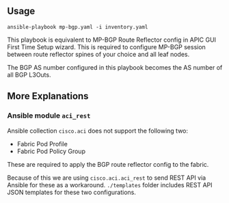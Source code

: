 ## Usage
```
ansible-playbook mp-bgp.yaml -i inventory.yaml
```

This playbook is equivalent to MP-BGP Route Reflector config in APIC GUI First Time Setup wizard.
This is required to configure MP-BGP session between route reflector spines of your choice and all leaf nodes.


The BGP AS number configured in this playbook becomes the AS number of all BGP L3Outs.



## More Explanations

### Ansible module `aci_rest`

Ansible collection `cisco.aci` does not support the following two:

* Fabric Pod Profile
* Fabric Pod Policy Group

These are required to apply the BGP route reflector config to the fabric.


Because of this we are using `cisco.aci.aci_rest` to send REST API via Ansible for these as a workaround.  `./templates` folder includes REST API JSON templates for these two configurations.
